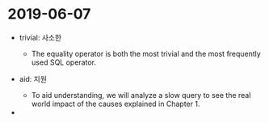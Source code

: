 # 2019-06-07

- trivial: 사소한
  - The equality operator is both the most trivial and the most frequently used SQL operator.

- aid: 지원
  - To aid understanding, we will analyze a slow query to see the real world impact of the causes explained in Chapter 1.
  
- 